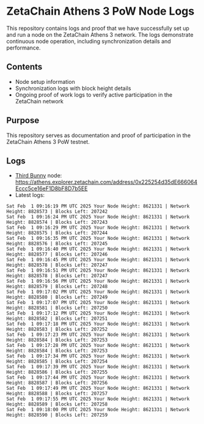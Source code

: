 # ZetaChain Athens 3 PoW Node Logs
This repository contains logs and proof that we have successfully set up and run a node on the ZetaChain Athens 3 network. The logs demonstrate continuous node operation, including synchronization details and performance.

## Contents
- Node setup information
- Synchronization logs with block height details
- Ongoing proof of work logs to verify active participation in the ZetaChain network

## Purpose
This repository serves as documentation and proof of participation in the ZetaChain Athens 3 PoW testnet.

## Logs

- [Third Bunny](https://thirdbunny.xyz/) node: https://athens.explorer.zetachain.com/address/0x225254d35dE666064Eccc5ce16eF1D8bF8D7b5EE
- Latest logs:
```
Sat Feb  1 09:16:19 PM UTC 2025 Your Node Height: 8621331 | Network Height: 8828573 | Blocks Left: 207242
Sat Feb  1 09:16:24 PM UTC 2025 Your Node Height: 8621331 | Network Height: 8828574 | Blocks Left: 207243
Sat Feb  1 09:16:29 PM UTC 2025 Your Node Height: 8621331 | Network Height: 8828575 | Blocks Left: 207244
Sat Feb  1 09:16:35 PM UTC 2025 Your Node Height: 8621331 | Network Height: 8828576 | Blocks Left: 207245
Sat Feb  1 09:16:40 PM UTC 2025 Your Node Height: 8621331 | Network Height: 8828577 | Blocks Left: 207246
Sat Feb  1 09:16:45 PM UTC 2025 Your Node Height: 8621331 | Network Height: 8828578 | Blocks Left: 207247
Sat Feb  1 09:16:51 PM UTC 2025 Your Node Height: 8621331 | Network Height: 8828578 | Blocks Left: 207247
Sat Feb  1 09:16:56 PM UTC 2025 Your Node Height: 8621331 | Network Height: 8828579 | Blocks Left: 207248
Sat Feb  1 09:17:02 PM UTC 2025 Your Node Height: 8621331 | Network Height: 8828580 | Blocks Left: 207249
Sat Feb  1 09:17:07 PM UTC 2025 Your Node Height: 8621331 | Network Height: 8828581 | Blocks Left: 207250
Sat Feb  1 09:17:12 PM UTC 2025 Your Node Height: 8621331 | Network Height: 8828582 | Blocks Left: 207251
Sat Feb  1 09:17:18 PM UTC 2025 Your Node Height: 8621331 | Network Height: 8828583 | Blocks Left: 207252
Sat Feb  1 09:17:23 PM UTC 2025 Your Node Height: 8621331 | Network Height: 8828584 | Blocks Left: 207253
Sat Feb  1 09:17:28 PM UTC 2025 Your Node Height: 8621331 | Network Height: 8828584 | Blocks Left: 207253
Sat Feb  1 09:17:34 PM UTC 2025 Your Node Height: 8621331 | Network Height: 8828585 | Blocks Left: 207254
Sat Feb  1 09:17:39 PM UTC 2025 Your Node Height: 8621331 | Network Height: 8828586 | Blocks Left: 207255
Sat Feb  1 09:17:44 PM UTC 2025 Your Node Height: 8621331 | Network Height: 8828587 | Blocks Left: 207256
Sat Feb  1 09:17:49 PM UTC 2025 Your Node Height: 8621331 | Network Height: 8828588 | Blocks Left: 207257
Sat Feb  1 09:17:55 PM UTC 2025 Your Node Height: 8621331 | Network Height: 8828589 | Blocks Left: 207258
Sat Feb  1 09:18:00 PM UTC 2025 Your Node Height: 8621331 | Network Height: 8828590 | Blocks Left: 207259
```
